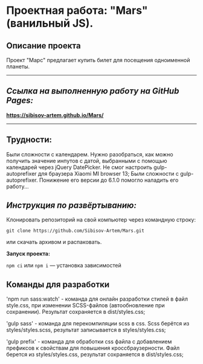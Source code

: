 # **Проектная работа: "Mars" (ванильный JS).**

## Описание проекта

Проект "Марс" предлагает купить билет для посещения одноименной планеты.

---

## ***Ссылка на выполненную работу на GitHub Pages:***
**https://sibisov-artem.github.io/Mars/**

---

## Трудности:

Были сложности с календарем. Нужно разобраться, как можно получить значение инпутов с датой, выбранными с помощью календарей через jQuery DatePicker.
Не смог настроить gulp-autoprefixer для браузера Xiaomi MI browser 13;
Были сложности с gulp-autoprefixer. Понижение его версии до 6.1.0 помогло наладить его работу...

## ***Инструкция по развёртыванию:***

Клонировать репозиторий на свой компьютер через командную строку:
```
git clone https://github.com/Sibisov-Artem/Mars.git
```
или скачать архивом и распаковать.

**Запуск проекта:**

`npm ci` или `npm i` — установка зависимостей

## Команды для разработки

'npm run sass:watch' - команда для онлайн разработки стилей в файл style.css, при изменении SCSS-файлов (автообновление при сохранении).
Результат сохраняется в dist/styles.css;

'gulp sass' - команда для перекомпиляции scss в css. 
Scss берётся из styles/styles.scss, результат записывается в styles/styles.css;

'gulp prefix' - команда для обработки css файла с добавлением префиксов к свойствам для повышения кроссбраузерности. 
Файл берется из styles/styles.css, результат сохраняется в dist/styles.css;